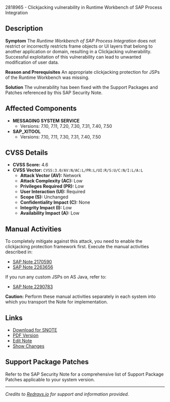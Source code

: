 2818965 - Clickjacking vulnerability in Runtime Workbench of SAP Process Integration

## Description

**Symptom**
The *Runtime Workbench of SAP Process Integration* does not restrict or incorrectly restricts frame objects or UI layers that belong to another application or domain, resulting in a Clickjacking vulnerability. Successful exploitation of this vulnerability can lead to unwanted modification of user data.

**Reason and Prerequisites**
An appropriate clickjacking protection for JSPs of the Runtime Workbench was missing.

**Solution**
The vulnerability has been fixed with the Support Packages and Patches referenced by this SAP Security Note.

## Affected Components

- **MESSAGING SYSTEM SERVICE**
  - Versions: 7.10, 7.11, 7.20, 7.30, 7.31, 7.40, 7.50
- **SAP_XITOOL**
  - Versions: 7.10, 7.11, 7.30, 7.31, 7.40, 7.50

## CVSS Details

- **CVSS Score:** 4.6
- **CVSS Vector:** `CVSS:3.0/AV:N/AC:L/PR:L/UI:R/S:U/C:N/I:L/A:L`
  - **Attack Vector (AV):** Network
  - **Attack Complexity (AC):** Low
  - **Privileges Required (PR):** Low
  - **User Interaction (UI):** Required
  - **Scope (S):** Unchanged
  - **Confidentiality Impact (C):** None
  - **Integrity Impact (I):** Low
  - **Availability Impact (A):** Low

## Manual Activities

To completely mitigate against this attack, you need to enable the clickjacking protection framework first. Execute the manual activities described in:

- [SAP Note 2170590](https://launchpad.support.sap.com/#/notes/2170590)
- [SAP Note 2263656](https://launchpad.support.sap.com/#/notes/2263656)

If you run any custom JSPs on AS Java, refer to:

- [SAP Note 2290783](https://launchpad.support.sap.com/#/notes/2290783)

**Caution:** Perform these manual activities separately in each system into which you transport the Note for implementation.

## Links

- [Download for SNOTE](https://notesdownloads.sap.com/note/0040000000540142021)
- [PDF Version](https://userapps.support.sap.com/sap/support/sfm/notes/print/0002818965?language=en-US&token=3C6EA4A499BEE15E6DB53A5EC31F93A2)
- [Edit Note](https://me.sap.com/sap/support/notes/edit/0002818965)
- [Show Changes](https://me.sap.com/sap/support/sfm/notes/compare/0002818965)

## Support Package Patches

Refer to the SAP Security Note for a comprehensive list of Support Package Patches applicable to your system version.

---

*Credits to [Redrays.io](https://redrays.io) for support and information provided.*